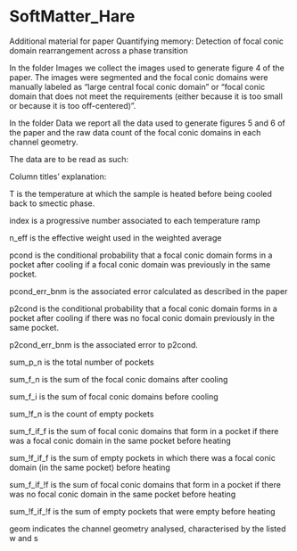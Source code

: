 # SoftMatter_Hare
Additional material for paper Quantifying memory: Detection of focal conic domain rearrangement across a phase transition

In the folder Images we collect the images used to generate figure 4 of the paper. The images were segmented and the focal conic domains were manually labeled as “large central focal conic domain” or “focal conic domain that does not meet the requirements (either because it is too small or because it is too off-centered)”.

In the folder Data we report all the data used to generate figures 5 and 6 of the paper and the raw data count of the focal conic domains in each channel geometry. 


The data are to be read as such: 

Column titles’ explanation:

T is the temperature at which the sample is heated before being cooled back to smectic phase.

index is a progressive number associated to each temperature ramp

n_eff is the effective weight used in the weighted average 

pcond is the conditional probability that a focal conic domain forms in a pocket after cooling if a focal conic domain was previously in the same pocket.

pcond_err_bnm is the associated error calculated as described in the paper 

p2cond is the conditional probability that a focal conic domain forms in a pocket after cooling if there was no focal conic domain previously in the same pocket. 

p2cond_err_bnm is the associated error to p2cond. 

sum_p_n is the total number of pockets 

sum_f_n is the sum of the focal conic domains after cooling 

sum_f_i is the sum of focal conic domains before cooling 

sum_!f_n is the count of empty pockets 

sum_f_if_f is the sum of focal conic domains that form in a pocket if there was a focal conic domain in the same pocket before heating

sum_!f_if_f is the sum of empty pockets in which there was a focal conic domain (in the same pocket) before heating

sum_f_if_!f is the sum of focal conic domains that form in a pocket if there was no focal conic domain in the same pocket before heating

sum_!f_if_!f is the sum of empty pockets that were empty before heating

geom indicates the channel geometry analysed, characterised by the listed w and s
 
